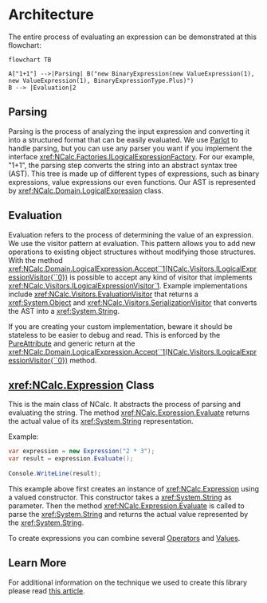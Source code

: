 # Architecture

The entire process of evaluating an expression can be demonstrated at this flowchart:

```mermaid
flowchart TB

A["1+1"] -->|Parsing| B("new BinaryExpression(new ValueExpression(1), new ValueExpression(1), BinaryExpressionType.Plus)")
B --> |Evaluation|2
```

## Parsing

Parsing is the process of analyzing the input expression and converting it into a structured format that can be easily
evaluated. We use [Parlot](https://github.com/sebastienros/parlot) to handle parsing, but you can use any parser you
want if you implement the interface <xref:NCalc.Factories.ILogicalExpressionFactory>.
For our example, "1+1", the parsing step converts the string into an abstract syntax tree (AST).
This tree is made up of different types of expressions, such as binary expressions, value expressions our even
functions.
Our AST is represented by <xref:NCalc.Domain.LogicalExpression> class.

## Evaluation

Evaluation refers to the process of determining the value of an expression. We use the visitor pattern at evaluation.
This pattern allows you to add new operations to existing object structures without modifying those structures.
With the method <xref:NCalc.Domain.LogicalExpression.Accept``1(NCalc.Visitors.ILogicalExpressionVisitor{``0})> is possible to accept any kind of visitor that
implements <xref:NCalc.Visitors.ILogicalExpressionVisitor`1>. Example implementations
include <xref:NCalc.Visitors.EvaluationVisitor> that returns a <xref:System.Object>
and <xref:NCalc.Visitors.SerializationVisitor> that converts the AST into a <xref:System.String>.

If you are creating your custom implementation, beware it should be stateless to be easier to debug and read. This is
enforced by the [PureAttribute](https://learn.microsoft.com/en-us/dotnet/api/system.diagnostics.contracts.pureattribute0) and generic return at
the <xref:NCalc.Domain.LogicalExpression.Accept``1(NCalc.Visitors.ILogicalExpressionVisitor{``0})> method.

## <xref:NCalc.Expression> Class

This is the main class of NCalc. It abstracts the process of parsing and evaluating the string.
The method <xref:NCalc.Expression.Evaluate> returns the actual value of its <xref:System.String> representation.

Example:

```c#
var expression = new Expression("2 * 3");
var result = expression.Evaluate();
  
Console.WriteLine(result);
```

This example above first creates an instance of <xref:NCalc.Expression> using a valued constructor. This constructor
takes a <xref:System.String> as parameter.
Then the method <xref:NCalc.Expression.Evaluate> is called to parse the <xref:System.String> and returns the actual
value represented by the <xref:System.String>.

To create expressions you can combine several [Operators](operators.md) and [Values](values.md).

## Learn More
For additional information on the technique we used to create this library please read [this
article](https://www.codeproject.com/articles/State-of-the-Art-Expression-Evaluation).
